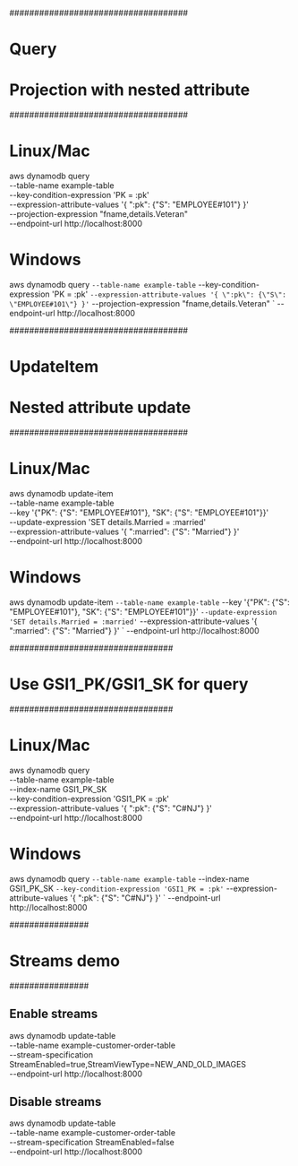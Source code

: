 ####################################
# Query                            #
# Projection with nested attribute #
####################################

Linux/Mac
=========
aws dynamodb query \
   --table-name example-table \
   --key-condition-expression 'PK = :pk' \
   --expression-attribute-values '{
      ":pk": {"S": "EMPLOYEE#101"}
   }' \
   --projection-expression  "fname,details.Veteran" \
   --endpoint-url   http://localhost:8000

Windows
=======

aws dynamodb query `
   --table-name example-table `
   --key-condition-expression 'PK = :pk' `
   --expression-attribute-values '{
      \":pk\": {\"S\": \"EMPLOYEE#101\"}
   }' `
   --projection-expression  "fname,details.Veteran" `
   --endpoint-url   http://localhost:8000



####################################
# UpdateItem                       #
# Nested attribute update          #
####################################

Linux/Mac
=========
aws dynamodb update-item \
   --table-name example-table \
   --key '{"PK": {"S": "EMPLOYEE#101"}, "SK": {"S": "EMPLOYEE#101"}}'  \
   --update-expression  'SET details.Married = :married' \
   --expression-attribute-values '{
      ":married": {"S": "Married"}
   }' \
   --endpoint-url   http://localhost:8000

   Windows
   =======

   aws dynamodb update-item `
   --table-name example-table `
   --key '{\"PK\": {\"S\": \"EMPLOYEE#101\"}, \"SK\": {\"S\": \"EMPLOYEE#101\"}}'  `
   --update-expression  'SET details.Married = :married' `
   --expression-attribute-values '{
      \":married\": {\"S\": \"Married\"}
   }' `
   --endpoint-url   http://localhost:8000


#################################
# Use GSI1_PK/GSI1_SK for query #
#################################

Linux/Mac
=========

aws dynamodb query \
   --table-name example-table \
   --index-name  GSI1_PK_SK  \
   --key-condition-expression 'GSI1_PK = :pk' \
   --expression-attribute-values '{
      ":pk": {"S": "C#NJ"}
   }' \
   --endpoint-url   http://localhost:8000

Windows
=======

aws dynamodb query `
   --table-name example-table `
   --index-name  GSI1_PK_SK  `
   --key-condition-expression 'GSI1_PK = :pk' `
   --expression-attribute-values '{
      \":pk\": {\"S\": \"C#NJ\"}
   }' `
   --endpoint-url   http://localhost:8000


################
# Streams demo #
################

Enable streams
--------------
aws dynamodb update-table \
    --table-name example-customer-order-table \
    --stream-specification StreamEnabled=true,StreamViewType=NEW_AND_OLD_IMAGES \
    --endpoint-url http://localhost:8000

Disable streams
---------------
aws dynamodb update-table \
    --table-name example-customer-order-table \
    --stream-specification StreamEnabled=false \
    --endpoint-url http://localhost:8000


